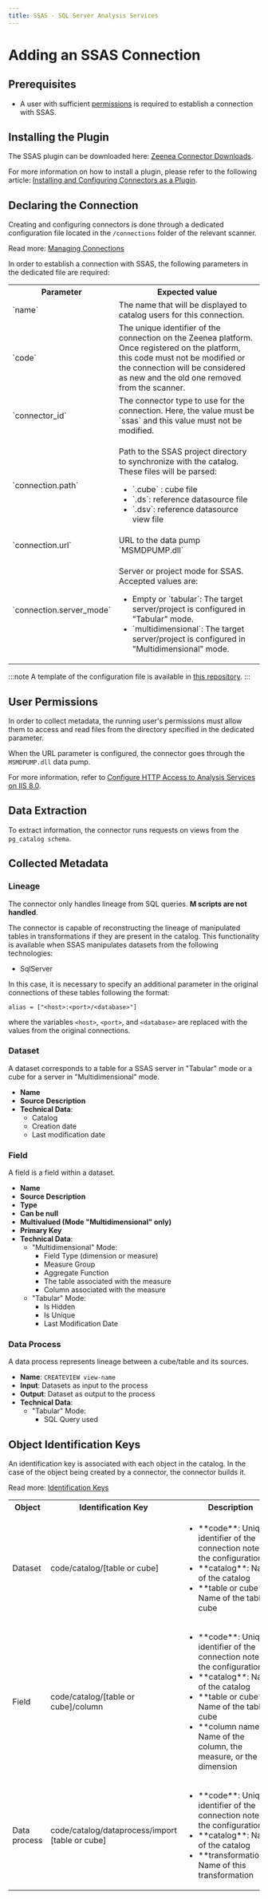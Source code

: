 ```yaml
---
title: SSAS - SQL Server Analysis Services
---
```


# Adding an SSAS Connection

## Prerequisites

* A user with sufficient [permissions](#user-permissions) is required to establish a connection with SSAS.

## Installing the Plugin

The SSAS plugin can be downloaded here: [Zeenea Connector Downloads](./zeenea-connectors-list.md).

For more information on how to install a plugin, please refer to the following article: [Installing and Configuring Connectors as a Plugin](./zeenea-connectors-install-as-plugin.md).

## Declaring the Connection

Creating and configuring connectors is done through a dedicated configuration file located in the `/connections` folder of the relevant scanner.

Read more: [Managing Connections](./zeenea-managing-connections.md)
 
In order to establish a connection with SSAS, the following parameters in the dedicated file are required:
 
<table>
  <tr>
    <th>Parameter</th>
    <th>Expected value</th>
  </tr>
  <tr>
    <td>`name`</td>
    <td>The name that will be displayed to catalog users for this connection.</td>
  </tr>
  <tr>
    <td>`code`</td>
    <td>The unique identifier of the connection on the Zeenea platform. Once registered on the platform, this code must not be modified or the connection will be considered as new and the old one removed from the scanner.</td>
  </tr>
  <tr>
    <td>`connector_id`</td>
    <td>The connector type to use for the connection. Here, the value must be `ssas` and this value must not be modified.</td>
  </tr>
  <tr>
    <td>`connection.path`</td>
    <td>
      <p>Path to the SSAS project directory to synchronize with the catalog. These files will be parsed:</p>
      <ul>
        <li>`.cube` : cube file</li>
        <li>`.ds`: reference datasource file</li>
        <li>`.dsv`: reference datasource view file</li>
      </ul>
    </td>
  </tr>
  <tr>
    <td>`connection.url`</td>
    <td>URL to the data pump `MSMDPUMP.dll`</td>
  </tr>
  <tr>
    <td>`connection.server_mode`</td>
    <td>
      <p>Server or project mode for SSAS. Accepted values are:</p>
      <ul>
        <li>Empty or `tabular`: The target server/project is configured in "Tabular" mode.</li>
        <li>`multidimensional`: The target server/project is configured in "Multidimensional" mode.</li>
      </ul>
    </td>
  </tr>
</table>

:::note
A template of the configuration file is available in [this repository](https://github.com/zeenea/connector-conf-templates/tree/main/templates).
:::

## User Permissions

In order to collect metadata, the running user's permissions must allow them to access and read files from the directory specified in the dedicated parameter.

When the URL parameter is configured, the connector goes through the `MSMDPUMP.dll` data pump.

For more information, refer to [Configure HTTP Access to Analysis Services on IIS 8.0](https://learn.microsoft.com/en-us/analysis-services/instances/configure-http-access-to-analysis-services-on-iis-8-0?view=asallproducts-allversions&redirectedfrom=MSDN).

## Data Extraction

To extract information, the connector runs requests on views from the `pg_catalog schema`.

## Collected Metadata

### Lineage

The connector only handles lineage from SQL queries. **M scripts are not handled**.

The connector is capable of reconstructing the lineage of manipulated tables in transformations if they are present in the catalog. This functionality is available when SSAS manipulates datasets from the following technologies:

* SqlServer

In this case, it is necessary to specify an additional parameter in the original connections of these tables following the format:

`alias = ["<host>:<port>/<database>"]`
 
where the variables `<host>`, `<port>`, and `<database>` are replaced with the values from the original connections.

### Dataset

A dataset corresponds to a table for a SSAS server in "Tabular" mode or a cube for a server in "Multidimensional" mode.

* **Name**
* **Source Description**
* **Technical Data**: 
  * Catalog
  * Creation date
  * Last modification date
 
### Field

A field is a field within a dataset.

* **Name**
* **Source Description**
* **Type**
* **Can be null**
* **Multivalued (Mode "Multidimensional" only)**
* **Primary Key**
* **Technical Data**: 
  * "Multidimensional" Mode:
    * Field Type (dimension or measure)
    * Measure Group
    * Aggregate Function
    * The table associated with the measure
    * Column associated with the measure
  * "Tabular" Mode:
    * Is Hidden
    * Is Unique
    * Last Modification Date

### Data Process

A data process represents lineage between a cube/table and its sources.

* **Name**: `CREATEVIEW view-name`
* **Input**: Datasets as input to the process
* **Output**: Dataset as output to the process
* **Technical  Data**:
  * "Tabular" Mode:
    * SQL Query used

## Object Identification Keys

An identification key is associated with each object in the catalog. In the case of the object being created by a connector, the connector builds it.

 Read more: [Identification Keys](./zeenea-identification-keys.md)

<table>
  <tr><th>Object</th><th>Identification Key</th><th>Description</th></tr>
  <tr>
    <td>Dataset</td>
    <td>code/catalog/[table or cube]</td>
    <td>
      <ul>
        <li>**code**: Unique identifier of the connection noted in the configuration file</li>
        <li>**catalog**: Name of the catalog</li>
        <li>**table or cube**: Name of the table or cube</li>
      </ul>
    </td>
  </tr>
  <tr>
    <td>Field</td>
    <td>code/catalog/[table or cube]/column</td>
    <td>
      <ul>
        <li>**code**: Unique identifier of the connection noted in the configuration file</li>
        <li>**catalog**: Name of the catalog</li>
        <li>**table or cube**: Name of the table or cube</li>
        <li>**column name**: Name of the column, the measure, or the dimension</li>
      </ul>
    </td>
  </tr>
  <tr>
    <td>Data process</td>
    <td>code/catalog/dataprocess/import [table or cube]</td>
    <td>
      <ul>
        <li>**code**: Unique identifier of the connection noted in the configuration file</li>
        <li>**catalog**: Name of the catalog</li>
        <li>**transformation**: Name of this transformation</li>
      </ul>
    </td>
  </tr>
</table>

